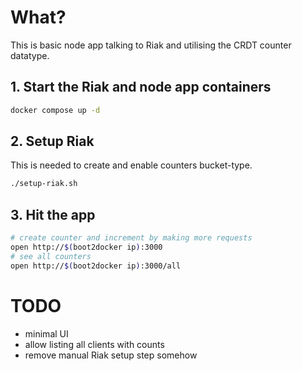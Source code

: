 # What?

This is basic node app talking to Riak and utilising the CRDT counter datatype.

## 1. Start the Riak and node app containers

```sh
docker compose up -d
```

## 2. Setup Riak

This is needed to create and enable counters bucket-type.

```sh
./setup-riak.sh
```

## 3. Hit the app

```sh
# create counter and increment by making more requests
open http://$(boot2docker ip):3000
# see all counters
open http://$(boot2docker ip):3000/all
```


# TODO

* minimal UI
* allow listing all clients with counts
* remove manual Riak setup step somehow
